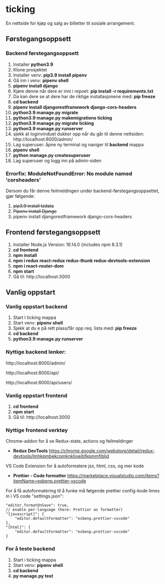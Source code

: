 # ticking
En nettside for kjøp og salg av billetter til sosiale arrangement.




## Førstegangsoppsett

### Backend førstegangsoppsett
1. Installer **python3.9**
2. Klone prosjektet 
3. Installer venv: **pip3.9 install pipenv**
4. Gå inn i venv: **pipenv shell**
5. **pipenv install django**
6. Kjøre denne når dere er inni i repoet: **pip install -r requirements.txt**
7. Da kan dere se at dere har de riktige installasjonene med: **pip freeze**
8. **cd backend**
9. **pipenv install djangorestframework django-cors-headers**
10. **python3.9 manage.py migrate**
11. **python3.9 manage.py makemigrations ticking**
12. **python3.9 manage.py migrate ticking**
13. **python3.9 manage.py runserver**
14. sjekk at loginvinduet dukker opp når du går til denne nettsiden: http://localhost:8000/admin/ 
15. Lag superuser: åpne ny terminal og naviger til **backend** mappa
17. **pipenv shell**
18. **python manage.py createsuperuser**
19. Lag superuser og logg inn på admin-siden



### **Errorfix:** ModuleNotFoundError: No module named 'corsheaders'
Dersom du får denne feilmeldingen under backend-førstegangsoppsettet, gjør følgende:
1. ~~pip3.9 install tzdata~~
2. ~~Pipenv install Django~~
3. pipenv install djangorestframework django-cors-headers


## Frontend førstegangsoppsett
1. Installer Node.js Version: 16.14.0 (includes npm 8.3.1)
2. **cd frontend**
3. **npm install**
4. **npm i redux react-redux redux-thunk redux-devtools-extension**
5. **npm i react-router-dom**
6. **npm start**
7. Gå til: http://localhost:3000




## Vanlig oppstart

### Vanlig oppstart backend
1. Start I ticking mappa
2. Start venv: **pipenv shell**
3. Sjekk at du e på rett plass/får opp req. lista med: **pip freeze**
4. **cd backend**
5. **python3.9 manage.py runserver**



### Nyttige backend lenker:
http://localhost:8000/admin/

http://localhost:8000/api/

http://localhost:8000/api/users/




### Vanlig oppstart frontend
1. **cd frontend**
2. **npm start**
3. Gå til: http://localhost:3000

### Nyttige frontend verktøy
Chrome-addon for å se Redux-state, actions og feilmeldinger
- **Redux DevTools** https://chrome.google.com/webstore/detail/redux-devtools/lmhkpmbekcpmknklioeibfkpmmfibljd

VS Code Extension for å autoformatere jsx, html, css, og mer kode
- **Prettier - Code formatter** https://marketplace.visualstudio.com/items?itemName=esbenp.prettier-vscode 

For å få autoformatering til å funke må følgende prettier config-kode limes in i VS code "settings.json":

    "editor.formatOnSave": true,
    // enable per-language (here: Prettier as formatter)
    "[javascript]": {
        "editor.defaultFormatter": "esbenp.prettier-vscode"
    },
    "[html]": {
        "editor.defaultFormatter": "esbenp.prettier-vscode"
    } 




### For å teste backend
1. Start i ticking mappa
2. Start venv: **pipenv shell**
3. **cd backend**
4. **py manage.py test**








